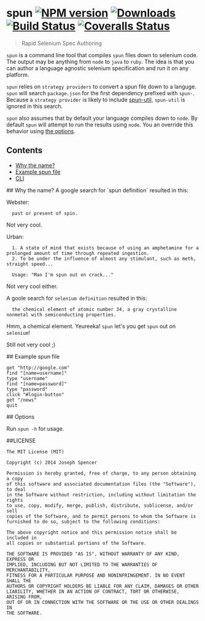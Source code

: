 # spun [![NPM version][npm-image]][npm-url] [![Downloads][downloads-image]][npm-url] [![Build Status][travis-image]][travis-url] [![Coveralls Status][coveralls-image]][coveralls-url]
> Rapid Selenium Spec Authoring

`spun` is a command line tool that compiles `spun` files down to selenium code.  The
output may be anything from `node` to `java` to `ruby`.  The idea is that you can
author a language agnostic selenium specification and run it on any platform.

`spun` relies on `strategy providers` to convert a spun file down to a languge.
`spun` will search `package.json` for the first dependency prefixed with
`spun-`.  Because a `strategy provider` is likely to include [spun-util](https://github.com/spunjs/spun-util.git),
`spun-util` is ignored in this search.

`spun` also assumes that by default your language compiles down to `node`.  By default
`spun` will attempt to run the results using `node`.  You an override this behavior
using [the options](#options).

## Contents
* [Why the name?](#whyTheName)
* [Example spun file](#exampleSpunFile)
* [CLI](#options)

<a name="whyTheName" />
## Why the name?
A google search for `spun definition` resulted in this:

Webster:
```
  past or present of spin.
```

Not very cool.

Urban:
```
  1. A state of mind that exists because of using an amphetamine for a prolonged amount of time through repeated ingestion.
  2. To be under the influence of almost any stimulant, such as meth, straight speed...

  Usage: "Man I'm spun out on crack..."
```

Not very cool either.

A goole search for `selenium definition` resulted in this:
```
  the chemical element of atomic number 34, a gray crystalline nonmetal with semiconducting properties.
```

Hmm, a chemical element.  Yeureeka!  `spun` let's you get `spun` out on `selenium`!

Still not very cool ;)

<a name="exampleSpunFile" />
## Example spun file

```spun
get "http://google.com"
find "[name=username]"
type "username"
find "[name=password]"
type "password"
click "#login-button"
get "/news"
quit
```

<a name="options"/>
## Options

Run `spun -h` for usage.

##LICENSE
``````
The MIT License (MIT)

Copyright (c) 2014 Joseph Spencer

Permission is hereby granted, free of charge, to any person obtaining a copy
of this software and associated documentation files (the "Software"), to deal
in the Software without restriction, including without limitation the rights
to use, copy, modify, merge, publish, distribute, sublicense, and/or sell
copies of the Software, and to permit persons to whom the Software is
furnished to do so, subject to the following conditions:

The above copyright notice and this permission notice shall be included in
all copies or substantial portions of the Software.

THE SOFTWARE IS PROVIDED "AS IS", WITHOUT WARRANTY OF ANY KIND, EXPRESS OR
IMPLIED, INCLUDING BUT NOT LIMITED TO THE WARRANTIES OF MERCHANTABILITY,
FITNESS FOR A PARTICULAR PURPOSE AND NONINFRINGEMENT. IN NO EVENT SHALL THE
AUTHORS OR COPYRIGHT HOLDERS BE LIABLE FOR ANY CLAIM, DAMAGES OR OTHER
LIABILITY, WHETHER IN AN ACTION OF CONTRACT, TORT OR OTHERWISE, ARISING FROM,
OUT OF OR IN CONNECTION WITH THE SOFTWARE OR THE USE OR OTHER DEALINGS IN
THE SOFTWARE.
``````

[downloads-image]: http://img.shields.io/npm/dm/spun.svg
[npm-url]: https://npmjs.org/package/spun
[npm-image]: http://img.shields.io/npm/v/spun.svg

[travis-url]: https://travis-ci.org/spunjs/spun
[travis-image]: http://img.shields.io/travis/spunjs/spun.svg

[coveralls-url]: https://coveralls.io/r/spunjs/spun
[coveralls-image]: http://img.shields.io/coveralls/spunjs/spun/master.svg
